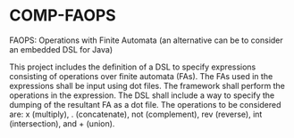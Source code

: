 # COMP-FAOPS

FAOPS: Operations with Finite Automata (an alternative can be to consider an embedded DSL for Java)

This project includes the definition of a DSL to specify expressions consisting of operations over finite automata (FAs).
The FAs used in the expressions shall be input using dot files. The framework shall perform the operations in the expression.
The DSL shall include a way to specify the dumping of the resultant FA as a dot file. The operations to be considered are: x
(multiply), . (concatenate), not (complement), rev (reverse), int (intersection), and + (union).
